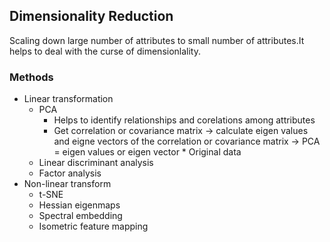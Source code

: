 
## Dimensionality Reduction
  Scaling down large number of attributes to small number of attributes.It helps to deal with the curse of dimensionlality.
  
### Methods
+ Linear transformation
  - PCA
    * Helps to identify relationships and corelations among attributes
    * Get correlation or covariance matrix -> calculate eigen values and eigne vectors of the correlation or covariance matrix -> 
      PCA = eigen values or eigen vector * Original data 
  - Linear discriminant analysis
  - Factor analysis
+ Non-linear transform
  - t-SNE
  - Hessian eigenmaps
  - Spectral embedding
  - Isometric feature mapping
